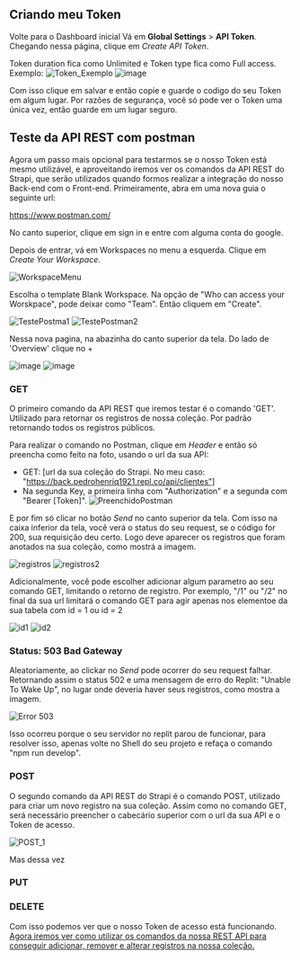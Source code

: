 ## Criando meu Token

Volte para o Dashboard inicial Vá em **Global Settings** > **API Token**. Chegando nessa página, clique em *Create API Token*.

Token duration fica como Unlimited e Token type fica como Full access. Exemplo:
![Token_Exemplo](https://github.com/Pedroo722/Guia-Strapi/assets/132232273/0efff72f-ae08-4cc5-8077-03fd329b76c9)
![image](https://github.com/Pedroo722/Guia-Strapi/assets/132232273/64a913ad-4b09-4787-8ee6-855d941a592d)

Com isso clique em salvar e então copie e guarde o codigo do seu Token em algum lugar. Por razões de segurança, você só pode ver o Token uma única vez, então guarde em um lugar seguro.

## Teste da API REST com postman

Agora um passo mais opcional para testarmos se o nosso Token está mesmo utilizável, e aproveitando iremos ver os comandos da API REST do Strapi, que serão utilizados quando formos realizar a integração do nosso Back-end com o Front-end. Primeiramente, abra em uma nova guia o seguinte url:

 https://www.postman.com/

No canto superior, clique em sign in e entre com alguma conta do google.

Depois de entrar, vá em Workspaces no menu a esquerda. Clique em *Create Your Workspace*.

![WorkspaceMenu](https://github.com/Pedroo722/Guia-Strapi/assets/132232273/dffc2a1a-3c66-4111-9bd9-fed9a97987ad)

Escolha o template Blank Workspace. Na opção de "Who can access your Worskpace", pode deixar como "Team". Então cliquem em "Create".

![TestePostma1](https://github.com/Pedroo722/Guia-Strapi/assets/132232273/17f76857-3ca9-4702-b4e0-3707ccd13fae)
![TestePostman2](https://github.com/Pedroo722/Guia-Strapi/assets/132232273/de9850e0-863d-43cb-8010-9def0495c7ab)

Nessa nova pagina, na abazinha do canto superior da tela. Do lado de 'Overview' clique no +

![image](https://github.com/Pedroo722/Guia-Strapi/assets/132232273/2339b2ee-15ae-4408-9e8a-802de9f8287e)
![image](https://github.com/Pedroo722/Guia-Strapi/assets/132232273/50bdd3a8-54b8-4447-8468-fe1a7c66ea7f)

### GET

O primeiro comando da API REST que iremos testar é o comando 'GET'. Utilizado para retornar os registros de nossa coleção. Por padrão retornando todos os registros públicos.

Para realizar o comando no Postman, clique em *Header* e então só preencha como feito na foto, usando o url da sua API:
- GET: [url da sua coleção do Strapi. No meu caso: "https://back.pedrohenriq1921.repl.co/api/clientes"]
- Na segunda Key, a primeira linha com "Authorization" e a segunda com "Bearer [Token]". 
![PreenchidoPostman](https://github.com/Pedroo722/Guia-Strapi/assets/132232273/58ec7be6-fa90-4590-bc8e-eb4ef876b7a6)

E por fim só clicar no botão *Send* no canto superior da tela. Com isso na caixa inferior da tela, você verá o status do seu request, se o código for 200, sua requisição deu certo. Logo deve aparecer os registros que foram anotados na sua coleção, como mostrá a imagem.

![registros](https://github.com/Pedroo722/Guia-Strapi/assets/132232273/b1ccf42b-acdb-4a87-bdd5-67575680a57e)
![registros2](https://github.com/Pedroo722/Guia-Strapi/assets/132232273/178baac3-2bb8-49ca-ba28-4fb0611d99a8)

Adicionalmente, você pode escolher adicionar algum parametro ao seu comando GET, limitando o retorno de registro. Por exemplo, "/1" ou "/2" no final da sua url limitará o comando GET para agir apenas nos elementoe da sua tabela com id = 1 ou id = 2

![id1](https://github.com/Pedroo722/Guia-Strapi/assets/132232273/edd5fdc0-e556-467e-ae6d-1c84738baffb)
![id2](https://github.com/Pedroo722/Guia-Strapi/assets/132232273/152c0cb3-7015-45e0-ab24-6699d95245e5)

### Status: 503 Bad Gateway

Aleatoriamente, ao clickar no *Send* pode ocorrer do seu request falhar. Retornando assim o status 502 e uma mensagem de erro do Replit: "Unable To Wake Up", no lugar onde deveria haver seus registros, como mostra a imagem.

![Error 503](https://github.com/Pedroo722/Guia-Strapi/assets/132232273/b4ac2929-a0b0-448a-8822-4a40b2dedfc2)

Isso ocorreu porque o seu servidor no replit parou de funcionar, para resolver isso, apenas volte no Shell do seu projeto e refaça o comando "npm run develop".

### POST

O segundo comando da API REST do Strapi é o comando POST, utilizado para criar um novo registro na sua coleção. Assim como no comando GET, será necessário preencher o cabecário superior com o url da sua API e o Token de acesso.

![POST_1](https://github.com/Pedroo722/Guia-Strapi/assets/132232273/4a547432-ef30-40d5-b24e-974809c0fe59)

Mas dessa vez

### PUT

### DELETE

Com isso podemos ver que o nosso Token de acesso está funcionando. [Agora iremos ver como utilizar os comandos da nossa REST API para conseguir adicionar, remover e alterar registros na nossa coleção.](REST.md)
